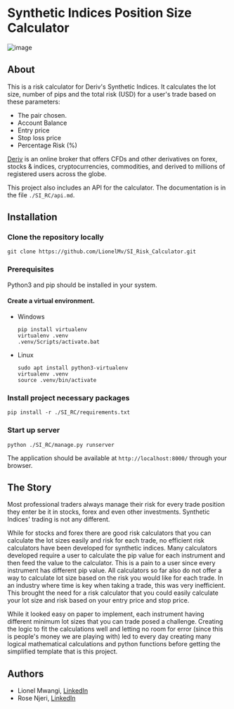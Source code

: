 # Synthetic Indices Position Size Calculator

![image](https://github.com/LionelMv/Deriv-SI_Calculator/assets/102690076/51cf7c51-5b1c-436d-8d8b-94391ff0260f)

## About

This is a risk calculator for Deriv's Synthetic Indices. It calculates the lot size, number of pips and the total risk (USD) for a user's trade based on these parameters:

* The pair chosen.
* Account Balance
* Entry price
* Stop loss price
* Percentage Risk (%)

[Deriv](https://deriv.com/) is an online broker that offers CFDs and other derivatives on forex, stocks & indices, cryptocurrencies, commodities, and derived to millions of registered users across the globe.

This project also includes an API for the calculator. The documentation is in the file ```./SI_RC/api.md```.

## Installation

### Clone the repository locally

```
git clone https://github.com/LionelMv/SI_Risk_Calculator.git
```

### Prerequisites

Python3 and pip should be installed in your system.

#### Create a virtual environment.

* Windows
  
  ```
  pip install virtualenv
  virtualenv .venv
  .venv/Scripts/activate.bat
  ```
* Linux
  
  ```
  sudo apt install python3-virtualenv
  virtualenv .venv
  source .venv/bin/activate
  ```

### Install project necessary packages
  
```
pip install -r ./SI_RC/requirements.txt
```
  
### Start up server
  
```
python ./SI_RC/manage.py runserver
```
  
The application should be available at ```http://localhost:8000/``` through your browser.

## The Story

Most professional traders always manage their risk for every trade position they enter be it in stocks, forex and even other investments. Synthetic Indices' trading is not any different.

While for stocks and forex there are good risk calculators that you can calculate the lot sizes easily and risk for each trade, no efficient risk calculators have been developed for synthetic indices. Many calculators developed require a user to calculate the pip value for each instrument and then feed the value to the calculator. This is a pain to a user since every instrument has different pip value. All calculators so far also do not offer a way to calculate lot size based on the risk you would like for each trade. In an industry where time is key when taking a trade, this was very inefficient. This brought the need for a risk calculator that you could easily calculate your lot size and risk based on your entry price and stop price.

While it looked easy on paper to implement, each instrument having different minimum lot sizes that you can trade posed a challenge. Creating the logic to fit the calculations well and letting no room for error (since this is people's money we are playing with) led to every day creating many logical mathematical calculations and python functions before getting the simplified template that is this project. 

## Authors

* Lionel Mwangi, [LinkedIn](https://www.linkedin.com/in/lionelmwangi/)
* Rose Njeri, [LinkedIn](https://www.linkedin.com/in/rose-njeri-558732228)
